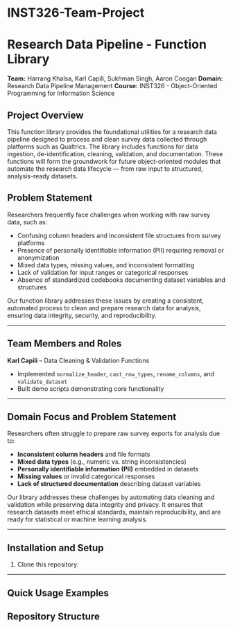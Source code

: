 # INST326-Team-Project

# Research Data Pipeline - Function Library

**Team:** Harrang Khalsa, Karl Capili, Sukhman Singh, Aaron Coogan
**Domain:** Research Data Pipeline Management
**Course:** INST326 - Object-Oriented Programming for Information Science  

## Project Overview

This function library provides the foundational utilities for a research data pipeline designed to process and clean survey data collected through platforms such as Qualtrics. The library includes functions for data ingestion, de-identification, cleaning, validation, and documentation. These functions will form the groundwork for future object-oriented modules that automate the research data lifecycle — from raw input to structured, analysis-ready datasets.

## Problem Statement

Researchers frequently face challenges when working with raw survey data, such as:
  - Confusing column headers and inconsistent file structures from survey platforms
  - Presence of personally identifiable information (PII) requiring removal or anonymization
  - Mixed data types, missing values, and inconsistent formatting
  - Lack of validation for input ranges or categorical responses
  - Absence of standardized codebooks documenting dataset variables and structures

Our function library addresses these issues by creating a consistent, automated process to clean and prepare research data for analysis, ensuring data integrity, security, and reproducibility.

---

## Team Members and Roles

**Karl Capili** – Data Cleaning & Validation Functions  
- Implemented `normalize_header`, `cast_row_types`, `rename_columns`, and `validate_dataset`  
- Built demo scripts demonstrating core functionality  



---

## Domain Focus and Problem Statement

Researchers often struggle to prepare raw survey exports for analysis due to:
- **Inconsistent column headers** and file formats  
- **Mixed data types** (e.g., numeric vs. string inconsistencies)  
- **Personally identifiable information (PII)** embedded in datasets  
- **Missing values** or invalid categorical responses  
- **Lack of structured documentation** describing dataset variables  

Our library addresses these challenges by automating data cleaning and validation while preserving data integrity and privacy. It ensures that research datasets meet ethical standards, maintain reproducibility, and are ready for statistical or machine learning analysis.

---

## Installation and Setup

1. Clone this repository:


---

## Quick Usage Examples



## Repository Structure
